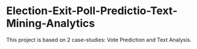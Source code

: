 # Election-Exit-Poll-Predictio-Text-Mining-Analytics
This project is based on 2 case-studies: Vote Prediction and Text Analysis.
